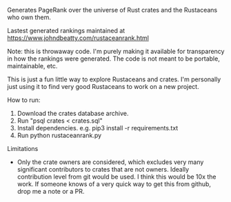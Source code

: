 Generates PageRank over the universe of Rust crates and the Rustaceans who own them.

Lastest generated rankings maintained at https://www.johndbeatty.com/rustaceanrank.html

Note: this is throwaway code. I'm purely making it available for transparency in how the rankings were generated. The code is not meant to be portable, maintainable, etc.

This is just a fun little way to explore Rustaceans and crates. I'm personally just using it to find very good Rustaceans to work on a new project.

How to run:
1. Download the crates database archive.
1. Run "psql crates < crates.sql"
1. Install dependencies. e.g. pip3 install -r requirements.txt
1. Run python rustaceanrank.py

Limitations
* Only the crate owners are considered, which excludes very many significant contributors to crates that are not owners. Ideally contribution level from git would be used. I think this would be 10x the work. If someone knows of a very quick way to get this from github, drop me a note or a PR.
